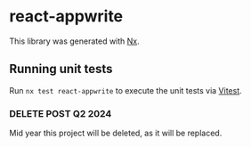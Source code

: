 # react-appwrite

This library was generated with [Nx](https://nx.dev).

## Running unit tests

Run `nx test react-appwrite` to execute the unit tests via [Vitest](https://vitest.dev/).

### DELETE POST Q2 2024
Mid year this project will be deleted, as it will be replaced.